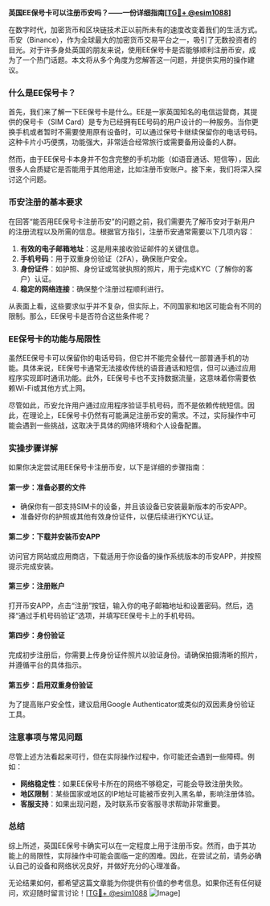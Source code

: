 **英国EE保号卡可以注册币安吗？——一份详细指南[[TG💪+ @esim1088](https://t.me/s/esim1088)]**

在数字时代，加密货币和区块链技术正以前所未有的速度改变着我们的生活方式。币安（Binance），作为全球最大的加密货币交易平台之一，吸引了无数投资者的目光。对于许多身处英国的朋友来说，使用EE保号卡是否能够顺利注册币安，成为了一个热门话题。本文将从多个角度为您解答这一问题，并提供实用的操作建议。

### 什么是EE保号卡？

首先，我们来了解一下EE保号卡是什么。EE是一家英国知名的电信运营商，其提供的保号卡（SIM Card）是专为已经拥有EE号码的用户设计的一种服务。当你更换手机或者暂时不需要使用原有设备时，可以通过保号卡继续保留你的电话号码。这种卡片小巧便携，功能强大，非常适合经常旅行或需要备用设备的人群。

然而，由于EE保号卡本身并不包含完整的手机功能（如语音通话、短信等），因此很多人会质疑它是否能用于其他用途，比如注册币安账户。接下来，我们将深入探讨这个问题。

### 币安注册的基本要求

在回答“能否用EE保号卡注册币安”的问题之前，我们需要先了解币安对于新用户的注册流程以及所需的信息。根据官方指引，注册币安通常需要以下几项内容：

1. **有效的电子邮箱地址**：这是用来接收验证邮件的关键信息。
2. **手机号码**：用于双重身份验证（2FA），确保账户安全。
3. **身份证件**：如护照、身份证或驾驶执照的照片，用于完成KYC（了解你的客户）认证。
4. **稳定的网络连接**：确保整个注册过程顺利进行。

从表面上看，这些要求似乎并不复杂，但实际上，不同国家和地区可能会有不同的限制。那么，EE保号卡是否符合这些条件呢？

### EE保号卡的功能与局限性

虽然EE保号卡可以保留你的电话号码，但它并不能完全替代一部普通手机的功能。具体来说，EE保号卡通常无法接收传统的语音通话和短信，但可以通过应用程序实现即时通讯功能。此外，EE保号卡也不支持数据流量，这意味着你需要依赖Wi-Fi或其他方式上网。

尽管如此，币安允许用户通过应用程序验证手机号码，而不是依赖传统短信。因此，在理论上，EE保号卡仍然有可能满足注册币安的需求。不过，实际操作中可能会遇到一些挑战，这取决于具体的网络环境和个人设备配置。

### 实操步骤详解

如果你决定尝试用EE保号卡注册币安，以下是详细的步骤指南：

#### 第一步：准备必要的文件
- 确保你有一部支持SIM卡的设备，并且该设备已安装最新版本的币安APP。
- 准备好你的护照或其他有效身份证件，以便后续进行KYC认证。

#### 第二步：下载并安装币安APP
访问官方网站或应用商店，下载适用于你设备的操作系统版本的币安APP，并按照提示完成安装。

#### 第三步：注册账户
打开币安APP，点击“注册”按钮，输入你的电子邮箱地址和设置密码。然后，选择“通过手机号码验证”选项，并填写EE保号卡上的手机号码。

#### 第四步：身份验证
完成初步注册后，你需要上传身份证件照片以验证身份。请确保拍摄清晰的照片，并遵循平台的具体指示。

#### 第五步：启用双重身份验证
为了提高账户安全性，建议启用Google Authenticator或类似的双因素身份验证工具。

### 注意事项与常见问题

尽管上述方法看起来可行，但在实际操作过程中，你可能还会遇到一些障碍。例如：
- **网络稳定性**：如果EE保号卡所在的网络不够稳定，可能会导致注册失败。
- **地区限制**：某些国家或地区的IP地址可能被币安列入黑名单，影响注册体验。
- **客服支持**：如果出现问题，及时联系币安客服寻求帮助非常重要。

### 总结

综上所述，英国EE保号卡确实可以在一定程度上用于注册币安。然而，由于其功能上的局限性，实际操作中可能会面临一定的困难。因此，在尝试之前，请务必确认自己的设备和网络状况良好，并做好充分的心理准备。

无论结果如何，都希望这篇文章能为你提供有价值的参考信息。如果你还有任何疑问，欢迎随时留言讨论！[[TG💪+ @esim1088](https://t.me/s/esim1088) ![Image](https://i.postimg.cc/4NQfJmqS/Snipaste-2025-05-13-00-14-12.png)]